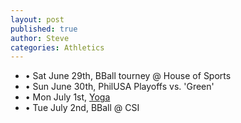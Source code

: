 ```yaml
---
layout: post
published: true
author: Steve
categories: Athletics
---
```



- • Sat June 29th, BBall tourney @ House of Sports
- • Sun June 30th, PhilUSA Playoffs vs. 'Green'
- • Mon July 1st, [Yoga](https://www.instagram.com/tvyogi)
- • Tue July 2nd, BBall @ CSI
